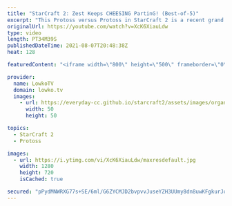 ```yaml
---
title: "StarCraft 2: Zest Keeps CHEESING PartinG! (Best-of-5)"
excerpt: "This Protoss versus Protoss in StarCraft 2 is a recent grand finals of the ESL Open Cup Korea. In this best-of-5 series we watch Zest continuously try to cheese out PartinG.  Support my work on Patreon: http://www.patreon.com/lowkotv Become a YouTube member: https://lowko.tv/join  My second channel:"
originalUrl: https://youtube.com/watch?v=XcK6XiauLdw
type: video
length: PT34M39S
publishedDateTime: 2021-08-07T20:48:38Z
heat: 128

featuredContent: "<iframe width=\"800\" height=\"500\" frameborder=\"0\" src=\"https://www.youtube.com/embed/XcK6XiauLdw\" allow=\"accelerometer; autoplay; encrypted-media; gyroscope; picture-in-picture\" allowfullscreen></iframe>"

provider:
  name: LowkoTV
  domain: lowko.tv
  images:
    - url: https://everyday-cc.github.io/starcraft2/assets/images/organizations/lowko.tv-50x50.jpg
      width: 50
      height: 50

topics:
  - StarCraft 2
  - Protoss

images:
  - url: https://i.ytimg.com/vi/XcK6XiauLdw/maxresdefault.jpg
    width: 1280
    height: 720
    isCached: true

secured: "pPydMNWRXG77s+SE/6ml/G6ZYCMJD2bvpvvJuseYZH3UUmy8dn8uwKFgkurJo0/a9RgmV85rPXRP7x2pGCle/X/cqzpJg/WdyrYGKbkzoBrDN3WoXErAHt00eEf40uGW3Kz0B5oYe6ijbXxyDesqZlO1mYoT7Wi8Zg3/GtlPIJjNUdprcJEQrxKk01qFT6Pj891pnTazZDvD+1409g9iQiTE2404b2nZYGwfESFhjTr9t4UELCCoyKH1kbGfV07UMKLwoT+g2Xuz6hdkROA/Iegn6t2wWdZ/XfBSynEUcBMb8K53N3Cb0RUoonC2WS/ay393iYpV83zSh2TY5uTFuxk+G4+rsRTeno0jeNzcRvs6aFuoqGiC9d/GPrMSp6UV4kBKyf9dUdYfnKv4UsxxfEc4YMtlggRdmqkDKjmllkc=;wFC/HvuvFjoWbc2PUd3zBg=="
---
```


